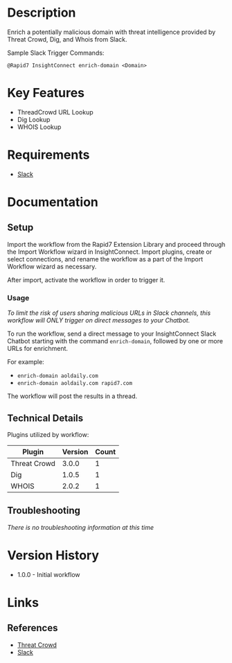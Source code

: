 # Description

Enrich a potentially malicious domain with threat intelligence provided by Threat Crowd, Dig, and Whois from Slack.

Sample Slack Trigger Commands:

`@Rapid7 InsightConnect enrich-domain <Domain>`

# Key Features

* ThreadCrowd URL Lookup
* Dig Lookup
* WHOIS Lookup

# Requirements

* [Slack](https://insightconnect.help.rapid7.com/docs/configure-slack-for-chatops)

# Documentation

## Setup

Import the workflow from the Rapid7 Extension Library and proceed through the Import Workflow wizard in InsightConnect. Import plugins, create or select connections, and rename the workflow as a part of the Import Workflow wizard as necessary.

After import, activate the workflow in order to trigger it.

### Usage

*To limit the risk of users sharing malicious URLs in Slack channels, this workflow will ONLY trigger on direct messages to your Chatbot.*

To run the workflow, send a direct message to your InsightConnect Slack Chatbot starting with the command `enrich-domain`, followed by one or more URLs for enrichment.

For example:

* `enrich-domain aoldaily.com`
* `enrich-domain aoldaily.com rapid7.com`

The workflow will post the results in a thread.

## Technical Details

Plugins utilized by workflow:

|Plugin|Version|Count|
|----|----|--------|
|Threat Crowd|3.0.0|1|
|Dig|1.0.5|1|
|WHOIS|2.0.2|1|

## Troubleshooting

_There is no troubleshooting information at this time_

# Version History

* 1.0.0 - Initial workflow

# Links

## References

* [Threat Crowd](https://www.threatcrowd.org/)
* [Slack](https://slack.com)
